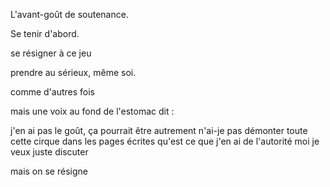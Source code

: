 

L'avant-goût de soutenance. 

Se tenir d'abord. 

se résigner à ce jeu

prendre au sérieux, même soi. 

comme d'autres fois 

mais une voix au fond de l'estomac dit : 

j'en ai pas le goût, ça pourrait être autrement
n'ai-je pas démonter toute cette cirque dans les pages écrites 
qu'est ce que j'en ai de l'autorité moi 
je veux juste discuter

mais on se résigne